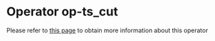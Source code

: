 # Operator op-ts_cut

Please refer to [this page](https://ikats.org/operators.html) to obtain more information about this operator

